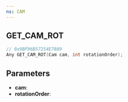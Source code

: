 ```yaml
---
ns: CAM
---
```

## GET_CAM_ROT

```c
// 0x9BF96B57254E7889
Any GET_CAM_ROT(Cam cam, int rotationOrder);
```

## Parameters
* **cam**:
* **rotationOrder**:
